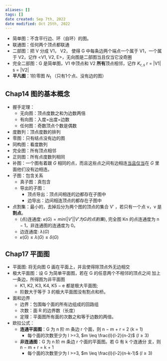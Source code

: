 ```yaml
---
aliases: []
tags: []
date created: Sep 7th, 2022
date modified: Oct 25th, 2022
---
```

- 简单图：不含平行边、环（自环）的图。
- 联通图：任何两个顶点都联通
- 二部图：把 V 分成 V1， V2， 使得 G 中每条边两个端点一个属于 V1，一个属于 V2，记作 <V1, V2, E>，无向图是二部图当且仅当它没奇圈
- 完全二部图：G 是简单图，V1 中顶点和 V2 **所有**顶点相邻，记作 $K_{r, s}$ r = |V1| s = |V2|
- **平凡图**：1阶零图 $N_1$ （只有1个点、没有边的图）

## Chap14 图的基本概念
- 握手定理：
	- 无向图：顶点度数之和为边数两倍
	- 有向图：入度=出度=边数
	- 任何图：奇数顶点个数是偶数
- 度数列：顶点度数的排列
- 零图：只有结点没有边的图
- 同构图：看度数列
- 完全图：所有顶点相邻
- 正则图：所有点度数列相同
- 补图：一个图有着跟 _G_ 相同的点，而且这些点之间有边相连[当且仅当](https://zh.m.wikipedia.org/wiki/%E8%8B%A5%E4%B8%94%E5%94%AF%E8%8B%A5 "当且仅当")在 _G_ 里面他们没有边相连。
- 子图：包含关系
	- 真子图：真包含
	- 导出的子图：
		- 顶点导出：顶点间相连的边都存在子图中
		- 边导出：边间相连顶点的都存在子图中
- 点割集：最小的，去掉后分为两个图的顶点的集合 V′ ，若只有一个点 v，v 是**割点**。
	- (点)连通度: $\kappa(G) = min({|V'| | V' 为G 的点割集})$,  完全图 Kn 的点连通度为 n − 1，非连通图的连通度为 0。
	- 边连通度: $\lambda(G)$
	- $\kappa(G) \leq \lambda(G) \leq \delta(G)$

## Chap17 平面图
- 平面图: 将无向图 G 画在平面上，并且使得除顶点外无边相交
- 极大平面图：设 G 为简单平面图，若在 G 的任意两个不相邻的顶点之间 加上一条边，所得图为非平面图
	- K1, K2, K3, K4, K5 − e 都是极大平面图;
	- 阶数大于等于 3 的极大平面图没有割点和桥。
- 面和边界
	- 边界：包围每个面的所有边组成的回路组
	- 次数：面 R 的边界数（长度）
	- 定理：平面图所有面的次数之和等于边数的两倍。
- 欧拉公式：
	- **连通平面图**：G 为 n 阶 m 条边 r 个面，则 n − m + r = 2 (k = 1)
		- 每个面的次数至少为 l >=3, $m \leq \frac{l}{l-2}(n-2)$ ($l \geq 3$)
	- **非连通图**：G 为 n 阶 m 条边 r 个面的平面图。若 G 有 k 个连通分 支，则 n − m + r = k + 1
		- 每个面的次数至少为 l >=3, $m \leq \frac{l}{l-2}(n-k-1)$ ($l \geq 3$)